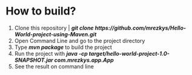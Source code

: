 <h1><b> How to build? </b></h1>
  <ol>
    <li>Clone this repository | <i><b> git clone https://github.com/mrezkys/Hello-World-project-using-Maven.git </b></i> </li>
    <li>Open Command Line and go to the project directory</li>
    <li>Type <i><b> mvn package </b></i> to build the project</li>
    <li>Run the project with <i><b> java -cp target/hello-world-project-1.0-SNAPSHOT.jar com.mrezkys.app.App </b></i></li>
    <li>See the result on command line</li>
  </ol>
